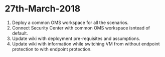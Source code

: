 
# 27th-March-2018
1. Deploy a common OMS workspace for all the scenarios.
2. Connect Security Center with common OMS workspace isntead of default.
3. Update wiki with deployment pre-requisites and assumptions.
4. Update wiki with information while switching VM from without endpoint protection to with endpoint protection.